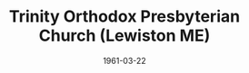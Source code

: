---
date: &id001 1961-03-22
end_date: null
location:
  address: null
  city: Lewiston
  state: ME
minister:
- end: 1963-01-01
  name: Charles Stanton
  start: 1961-03-22
  type: Pastor
- end: 1970-01-01
  name: Bernard Stonehouse
  start: 1963-01-01
  type: Pastor
- end: 1994-01-01
  name: Donald Miller
  start: 1971-01-01
  type: Pastor
- end: 1996-10-05
  name: Gary Magur
  start: 1992-01-01
  type: Associate Pastor
ministers:
- Charles Stanton
- Bernard Stonehouse
- Donald Miller
- Gary Magur
name: Trinity Orthodox Presbyterian Church
names:
- end: 1996-10-05
  name: Trinity Orthodox Presbyterian Church
  start: 1961-03-22
- end: null
  name: Trinity Orthodox Presbyterian Church of Androscoggin Valley
  start: null
origination_date: *id001
raw_data: "ME\nLewiston\n\nTrinity Orthodox Presbyterian Church  (March 22, 1961\u2013\
  October 5, 1996)\n(also called Trinity Orthodox Presbyterian Church of Androscoggin\
  \ Valley)\nPastors: Charles Stanton, 1961\u201363\nBernard Stonehouse, 1963\u2013\
  70\nDonald Miller, 1971\u201394\nAssoc. Pastor: Gary Magur, 1992\u201396"
states:
- ME
status:
  active: false
  end_date: null
  reason: null
  received_from: null
  withdrawal_to: null
title: Trinity Orthodox Presbyterian Church (Lewiston ME)
year_established:
- 1961

---